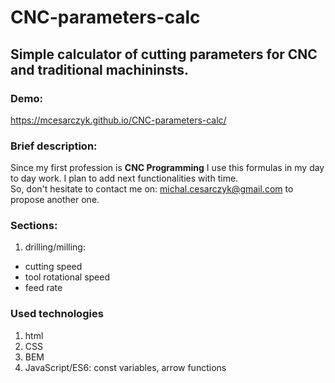 # CNC-parameters-calc

## Simple calculator of cutting parameters for CNC and traditional machininsts.

### Demo:

https://mcesarczyk.github.io/CNC-parameters-calc/

### Brief description:
Since my first profession is **CNC Programming** I use this formulas in my day to day work.
I plan to add next functionalities with time.  
So, don't hesitate to contact me on: michal.cesarczyk@gmail.com to propose another one.

### Sections:
1. drilling/milling:
 - cutting speed
 - tool rotational speed
 - feed rate

### Used technologies
1. html
1. CSS
1. BEM
1. JavaScript/ES6: const variables, arrow functions


